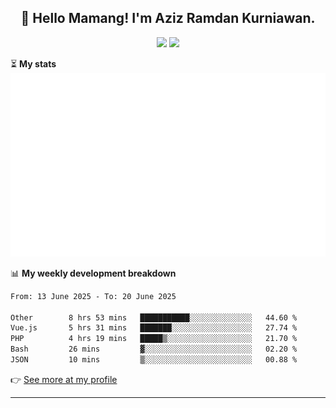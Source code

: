 <h2 align="center">👋 Hello Mamang! I'm Aziz Ramdan Kurniawan.</h2>  
<p align="center">
  <img src="https://komarev.com/ghpvc/?username=azizramdan">
  <img src="https://wakatime.com/badge/user/90056fa0-4c31-4eca-954e-2a3ac05896f9.svg">
</p>
    
⏳ **My stats**  
![](https://raw.githubusercontent.com/azizramdan/github-stats/master/generated/overview.svg#gh-dark-mode-only)

📊 **My weekly development breakdown**
<!--START_SECTION:waka-->

```txt
From: 13 June 2025 - To: 20 June 2025

Other        8 hrs 53 mins   ███████████░░░░░░░░░░░░░░   44.60 %
Vue.js       5 hrs 31 mins   ███████░░░░░░░░░░░░░░░░░░   27.74 %
PHP          4 hrs 19 mins   █████▒░░░░░░░░░░░░░░░░░░░   21.70 %
Bash         26 mins         ▓░░░░░░░░░░░░░░░░░░░░░░░░   02.20 %
JSON         10 mins         ▒░░░░░░░░░░░░░░░░░░░░░░░░   00.88 %
```

<!--END_SECTION:waka-->
👉 [See more at my profile](https://wakatime.com/@azizramdan)
***
